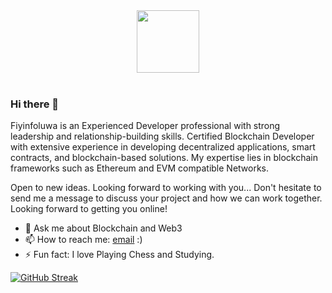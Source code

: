 <div id="header" align="center">
  <img src="https://media.giphy.com/media/v1.Y2lkPTc5MGI3NjExZWRkMmI3YzMzOTA3NTUyNjE1OTM5MjI1ZTA1MzY5N2YxYjNmMTQ1ZCZlcD12MV9pbnRlcm5hbF9naWZzX2dpZklkJmN0PXM/M9gbBd9nbDrOTu1Mqx/giphy.gif
" width="100"/>
</div>

<br />



### Hi there 👋


Fiyinfoluwa is an Experienced Developer professional with strong leadership and relationship-building skills. Certified Blockchain Developer with extensive experience in developing decentralized applications, smart contracts, and blockchain-based solutions. My expertise lies in blockchain frameworks such as Ethereum and EVM compatible Networks.

Open to new ideas. Looking forward to working with you...
Don't hesitate to send me a message to discuss your project and how we can work together. Looking forward to getting you online!

 

- 💬 Ask me about Blockchain and Web3
- 📫 How to reach me: [email](mailto:ebbieaden@gmail.com) :)
- ⚡ Fun fact: I love Playing Chess and Studying.


[![GitHub Streak](https://github-readme-streak-stats.herokuapp.com/?user=blackalbino01&theme=dark)](https://git.io/streak-stats)



